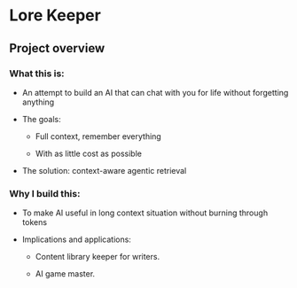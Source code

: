 # Lore Keeper

## Project overview

### What this is:

- An attempt to build an AI that can chat with you for life without forgetting anything

- The goals:

  - Full context, remember everything

  - With as little cost as possible

- The solution: context-aware agentic retrieval

### Why I build this:

- To make AI useful in long context situation without burning through tokens

- Implications and applications:

  - Content library keeper for writers.

  - AI game master.
